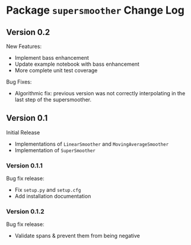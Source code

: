 # Package ``supersmoother`` Change Log

## Version 0.2

New Features:

- Implement bass enhancement
- Update example notebook with bass enhancement
- More complete unit test coverage

Bug Fixes:

- Algorithmic fix: previous version was not correctly interpolating in the last step of the supersmoother.


## Version 0.1

Initial Release

- Implementations of ``LinearSmoother`` and ``MovingAverageSmoother``
- Implementation of ``SuperSmoother``

### Version 0.1.1

Bug fix release:

- Fix ``setup.py`` and ``setup.cfg``
- Add installation documentation

### Version 0.1.2

Bug fix release:

- Validate spans & prevent them from being negative